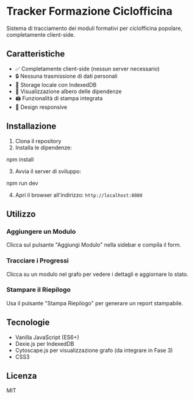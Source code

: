 # Tracker Formazione Ciclofficina

Sistema di tracciamento dei moduli formativi per ciclofficina popolare, completamente client-side.

## Caratteristiche

- ✅ Completamente client-side (nessun server necessario)
- 🔒 Nessuna trasmissione di dati personali
- 💾 Storage locale con IndexedDB
- 🌳 Visualizzazione albero delle dipendenze
- 🖨️ Funzionalità di stampa integrata
- 📱 Design responsive

## Installazione

1. Clona il repository
2. Installa le dipendenze:

npm install

3. Avvia il server di sviluppo:

npm run dev

4. Apri il browser all'indirizzo: `http://localhost:8080`

## Utilizzo

### Aggiungere un Modulo
Clicca sul pulsante "Aggiungi Modulo" nella sidebar e compila il form.

### Tracciare i Progressi
Clicca su un modulo nel grafo per vedere i dettagli e aggiornare lo stato.

### Stampare il Riepilogo
Usa il pulsante "Stampa Riepilogo" per generare un report stampabile.

## Tecnologie

- Vanilla JavaScript (ES6+)
- Dexie.js per IndexedDB
- Cytoscape.js per visualizzazione grafo (da integrare in Fase 3)
- CSS3

## Licenza

MIT
